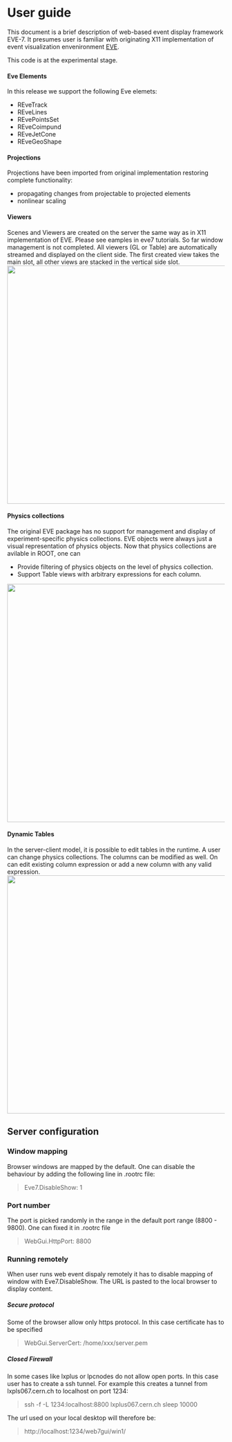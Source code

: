
# User guide

This document is a brief description of web-based event display framework EVE-7. It presumes user is familiar with originating X11 implementation of event visualization envenironment [EVE](https://root.cern.ch/doc/v614/group__TEve.html).

This code is at the experimental stage. 

#### Eve Elements
In this release we support the following Eve elemets:
  * REveTrack
  * REveLines
  * REvePointsSet
  * REveCoimpund
  * REveJetCone
  * REveGeoShape
  
#### Projections
 Projections have been imported from original implementation restoring complete functionality:
   * propagating changes from projectable to projected elements
   * nonlinear scaling 
  
#### Viewers  
 Scenes and Viewers are created on the server the same way as in X11 implementation of EVE. Please see eamples in eve7 tutorials.
 So far window management is not completed. All viewers (GL or Table) are automatically streamed and displayed on the client side. The first created view takes the main slot, all other views are stacked in the vertical side slot.
 <br/>
 <a href="url"><img src="https://genki.physics.ucsd.edu/alja/event-demo.png"  width="550" ></a>


#### Physics collections
The original EVE package has no support for management and display of
experiment-specific physics collections. EVE objects were always just
a visual representation of physics objects. Now that physics collections are avilable in ROOT, one can
 *  Provide filtering of physics objects on the level of physics collection.
 * Support Table views with arbitrary expressions for each column.

<a href="url"><img src="https://genki.physics.ucsd.edu/alja/collection.png"  width="550" ></a>

#### Dynamic Tables

In the server-client model, it is possible to edit tables in the
runtime. A user can change physics collections. The columns can be
modified as well. On can edit existing column expression or add a new
column with any valid expression.
<br/>
<a href="url"><img src="https://genki.physics.ucsd.edu/alja/table.png"  width="550" ></a>

## Server configuration
### Window mapping
Browser windows are mapped by the default. One can disable the behaviour by adding the following line in .rootrc file:
> Eve7.DisableShow: 1


### Port number
The port is picked randomly in the range in the default port range (8800 - 9800). One can fixed it in .rootrc file 
> WebGui.HttpPort:            8800

### Running remotely
When user runs web event dispaly remotely it has to disable mapping of window with Eve7.DisableShow. The URL is pasted to the local browser to display content.

##### Secure protocol
Some of the browser allow only https protocol. In this case certificate has to be specified 
> WebGui.ServerCert:          /home/xxx/server.pem


##### Closed Firewall
In some cases like lxplus or lpcnodes do not allow open ports. In this case user has to create a ssh tunnel. For example this 
creates a tunnel from lxpls067.cern.ch to localhost on port 1234:

> ssh -f -L 1234:localhost:8800 lxplus067.cern.ch sleep 10000

The url used on your local desktop will therefore be:

> http://localhost:1234/web7gui/win1/

